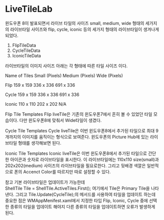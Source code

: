 LiveTileLab
===========

윈도우폰 8이 발표되면서 라이브 타일의 사이즈 small, medium, wide 형태의 세가지의 라이브타일 사이즈와 flip, cycle, iconic 등의 세가지 형태의 라이브타일이 생겨나게 되었다.
1. FlipTileData 
2. CycleTileData 
3. IconicTileData 

라이브타일의 이미지 사이즈
아래는 각 형태에 따른 타일 사이즈 이다.

Name of Tiles 	Small (Pixels) 	Medium (Pixels) 	Wide (Pixels) 

Flip 	159 x 159 	336 x 336 	691 x 336 

Cycle 	159 x 159 	336 x 336 	691 x 336 

Iconic 	110 x 110 	202 x 202 	N/A 



Flip Tile Templates
Flip liveTile은 기존의 윈도우폰7에서 흔히 볼 수 있었던 타일 모습이다. 다만 윈도우폰8에 맞춰서 Wide타일이 생겼다.
       

Cycle Tile Templates
Cycle liveTile은 이번 윈도우폰8에서 추가된 타일으로 최대 9개까지의 이미지를 움직이는 형식으로 보여준다. 윈도우폰의 Picture Hub에 있는 라이브타일 형태를 생각해보면 된다.


Iconic Tile Templates
Iconic liveTile은 이번 윈도우폰8에서 추가된 타일으로 간단한 아이콘과 숫자로 라이브타일을 표시한다. 이 라이브타일에는 110x110 size(small)과 202x202(medium) 사이즈의 라이브타일을 필요로한다. 그리고 뒷배경 색깔은 일반적으로 폰의 Accenct Color를 따르지만 따로 설정할 수 있다.


참고
기본 라이브타일은 업데이트가 가능한데             
ShellTile Tile = ShellTile.ActiveTiles.First(); 여기에서 Tile은 Primary Tile을 나타낸다.
그리고 Tile.Update(CycleTile);의 메서드를 사용하여 타일을 업데이트 하는데
중요한 점은 WMAppMenifest.xaml에서 지정한 타입 Flip, Iconic, Cycle 중에 선택한 종류의 타일을 업데이트 해야지 다른 종류의 타일을 업데이트하면 오류가 발생하게 된다.

